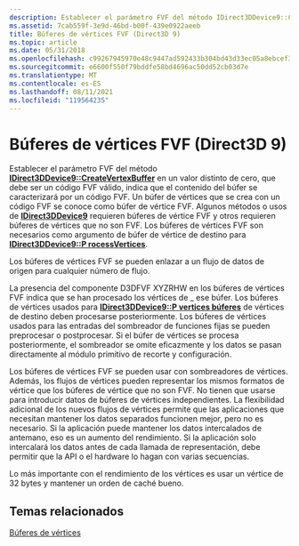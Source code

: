 ```yaml
---
description: Establecer el parámetro FVF del método IDirect3DDevice9::CreateVertexBuffer en un valor distinto de cero, que debe ser un código FVF válido, indica que el contenido del búfer se caracterizará por un código FVF.
ms.assetid: 7cab559f-3e9d-46bd-b00f-439e0922aeeb
title: Búferes de vértices FVF (Direct3D 9)
ms.topic: article
ms.date: 05/31/2018
ms.openlocfilehash: c99267945970e48c9447ad592433b304bd43d33ec05a8ebcef3287d2f3e68fd9
ms.sourcegitcommit: e6600f550f79bddfe58bd4696ac50dd52cb03d7e
ms.translationtype: MT
ms.contentlocale: es-ES
ms.lasthandoff: 08/11/2021
ms.locfileid: "119564235"
---
```

# <a name="fvf-vertex-buffers-direct3d-9"></a>Búferes de vértices FVF (Direct3D 9)

Establecer el parámetro FVF del método [**IDirect3DDevice9::CreateVertexBuffer**](/windows/desktop/api) en un valor distinto de cero, que debe ser un código FVF válido, indica que el contenido del búfer se caracterizará por un código FVF. Un búfer de vértices que se crea con un código FVF se conoce como búfer de vértice FVF. Algunos métodos o usos de [**IDirect3DDevice9**](/windows/desktop/api) requieren búferes de vértice FVF y otros requieren búferes de vértices que no son FVF. Los búferes de vértices FVF son necesarios como argumento de búfer de vértice de destino para [**IDirect3DDevice9::P rocessVertices**](/windows/win32/api/d3d9helper/nf-d3d9helper-idirect3ddevice9-processvertices).

Los búferes de vértices FVF se pueden enlazar a un flujo de datos de origen para cualquier número de flujo.

La presencia del componente D3DFVF XYZRHW en los búferes de vértices FVF indica que se han procesado los vértices de \_ ese búfer. Los búferes de vértices usados para [**IDirect3DDevice9::P vertices búferes**](/windows/win32/api/d3d9helper/nf-d3d9helper-idirect3ddevice9-processvertices) de vértices de destino deben procesarse posteriormente. Los búferes de vértices usados para las entradas del sombreador de funciones fijas se pueden preprocesar o postprocesar. Si el búfer de vértices se procesa posteriormente, el sombreador se omite eficazmente y los datos se pasan directamente al módulo primitivo de recorte y configuración.

Los búferes de vértices FVF se pueden usar con sombreadores de vértices. Además, los flujos de vértices pueden representar los mismos formatos de vértice que los búferes de vértice que no son FVF. No tienen que usarse para introducir datos de búferes de vértices independientes. La flexibilidad adicional de los nuevos flujos de vértices permite que las aplicaciones que necesitan mantener los datos separados funcionen mejor, pero no es necesario. Si la aplicación puede mantener los datos intercalados de antemano, eso es un aumento del rendimiento. Si la aplicación solo intercalará los datos antes de cada llamada de representación, debe permitir que la API o el hardware lo hagan con varias secuencias.

Lo más importante con el rendimiento de los vértices es usar un vértice de 32 bytes y mantener un orden de caché bueno.

## <a name="related-topics"></a>Temas relacionados

<dl> <dt>

[Búferes de vértices](vertex-buffers.md)
</dt> </dl>

 

 
